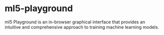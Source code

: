 # ml5-playground
ml5 Playground is an in-browser graphical interface that provides an intuitive and comprehensive approach to training machine learning models.
